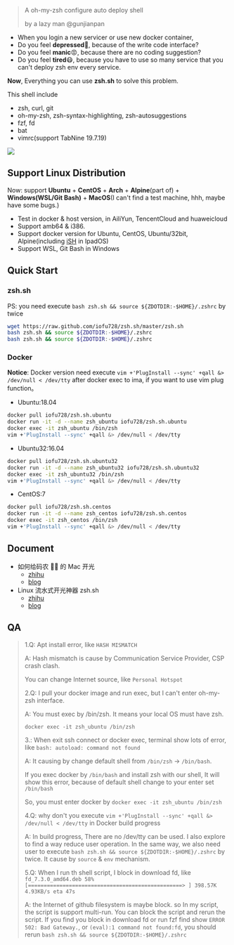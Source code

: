 > A oh-my-zsh configure auto deploy shell
>
> by a lazy man @gunjianpan

- When you login a new servicer or use new docker container,
- Do you feel **depressed**🙉, because of the write code interface?
- Do you feel **manic**😡, because there are no coding suggestion?
- Do you feel **tired**😷, because you have to use so many service that you can't deploy zsh env every service.

**Now**, Everything you can use **zsh.sh** to solve this problem.

This shell include

- zsh, curl, git
- oh-my-zsh, zsh-syntax-highlighting, zsh-autosuggestions
- fzf, fd
- bat
- vimrc(support TabNine 19.7.19)

<img src="https://raw.githubusercontent.com/iofu728/zsh.sh/master/demo.gif">

## Support Linux Distribution

Now: support **Ubuntu** + **CentOS** + **Arch** + **Alpine**(part of) + **Windows(WSL/Git Bash)** + **MacOS**(I can't find a test machine, hhh, maybe have some bugs.)

- Test in docker & host version, in AiliYun, TencentCloud and huaweicloud
- Support amb64 & i386.
- Support docker version for Ubuntu, CentOS, Ubuntu/32bit, Alpine(including [iSH](https://github.com/ish-app/ish) in IpadOS)
- Support WSL, Git Bash in Windows

## Quick Start

### zsh.sh

PS: you need execute `bash zsh.sh && source ${ZDOTDIR:-$HOME}/.zshrc` by twice

```bash
wget https://raw.github.com/iofu728/zsh.sh/master/zsh.sh
bash zsh.sh && source ${ZDOTDIR:-$HOME}/.zshrc
bash zsh.sh && source ${ZDOTDIR:-$HOME}/.zshrc
```

### Docker

**Notice**: Docker version need execute `vim +'PlugInstall --sync' +qall &> /dev/null < /dev/tty` after docker exec to ima, if you want to use vim plug function。

- Ubuntu:18.04

```bash
docker pull iofu728/zsh.sh.ubuntu
docker run -it -d --name zsh_ubuntu iofu728/zsh.sh.ubuntu
docker exec -it zsh_ubuntu /bin/zsh
vim +'PlugInstall --sync' +qall &> /dev/null < /dev/tty
```

- Ubuntu32:16.04

```bash
docker pull iofu728/zsh.sh.ubuntu32
docker run -it -d --name zsh_ubuntu32 iofu728/zsh.sh.ubuntu32
docker exec -it zsh_ubuntu32 /bin/zsh
vim +'PlugInstall --sync' +qall &> /dev/null < /dev/tty
```

- CentOS:7

```bash
docker pull iofu728/zsh.sh.centos
docker run -it -d --name zsh_centos iofu728/zsh.sh.centos
docker exec -it zsh_centos /bin/zsh
vim +'PlugInstall --sync' +qall &> /dev/null < /dev/tty
```

## Document

- 如何给码农 👨‍💻‍ 的 Mac 开光
  - [zhihu](https://zhuanlan.zhihu.com/p/53380250)
  - [blog](https://wyydsb.xin/other/terminal.html)
- Linux 流水式开光神器 zsh.sh
  - [zhihu](https://zhuanlan.zhihu.com/p/64444982)
  - [blog](https://wyydsb.xin/other/zshsh.html)

## QA

> 1.Q: Apt install error, like `HASH MISMATCH`
>
> A: Hash mismatch is cause by Communication Service Provider, CSP crash clash.
>
> You can change Internet source, like `Personal Hotspot`
>
> 2.Q: I pull your docker image and run exec, but I can't enter oh-my-zsh interface.
>
> A: You must exec by /bin/zsh. It means your local OS must have zsh.
>
> `docker exec -it zsh_ubuntu /bin/zsh`
>
> 3.: When exit ssh connect or docker exec, terminal show lots of error, like `bash: autoload: command not found`
>
> A: It causing by change default shell from `/bin/zsh` -> `/bin/bash`.
>
> If you exec docker by `/bin/bash` and install zsh with our shell, It will show this error,
> because of default shell change to your enter set `/bin/bash`
>
> So, you must enter docker by `docker exec -it zsh_ubuntu /bin/zsh`
>
> 4.Q: why don't you execute `vim +'PlugInstall --sync' +qall &> /dev/null < /dev/tty` in Docker build progress
>
> A: In build progress, There are no /dev/tty can be used. I also explore to find a way reduce user operation.
> In the same way, we also need user to execute `bash zsh.sh && source ${ZDOTDIR:-$HOME}/.zshrc` by twice.
> It cause by `source` & `env` mechanism.
>
> 5.Q: When I run th shell script, I block in download fd, like
> `fd_7.3.0_amd64.deb 58%[=================================================> ] 398.57K 4.93KB/s eta 47s`
>
> A: the Internet of github filesystem is maybe block. so In my script, the script is support multi-run.
> You can block the script and rerun the script.
> If you find you block in download fd or run fzf find show `ERROR 502: Bad Gateway.`, or `(eval):1 command not found:fd`,
> you should rerun `bash zsh.sh && source ${ZDOTDIR:-$HOME}/.zshrc`
